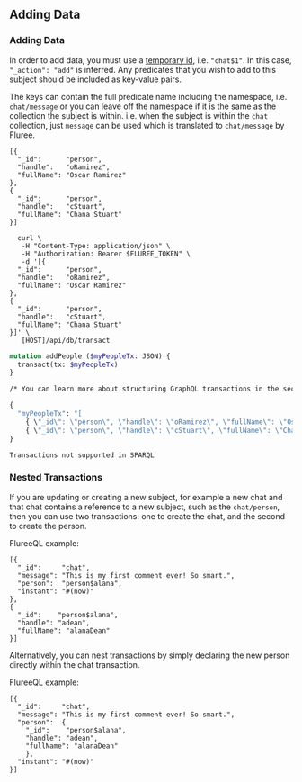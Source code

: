 ## Adding Data

### Adding Data
In order to add data, you must use a [temporary id](/docs/transact/basics#temporary-ids), i.e. `"chat$1"`. In this case, `"_action": "add"` is inferred. Any predicates that you wish to add to this subject should be included as key-value pairs. 

The keys can contain the full predicate name including the namespace, i.e. `chat/message` or you can leave off the namespace if it is the same as the collection the subject is within. i.e. when the subject is within the `chat` collection, just `message` can be used which is translated to `chat/message` by Fluree.


```flureeql
[{
  "_id":      "person",
  "handle":   "oRamirez",
  "fullName": "Oscar Ramirez"
},
{
  "_id":      "person",
  "handle":   "cStuart",
  "fullName": "Chana Stuart"
}]
```
```curl
  curl \
   -H "Content-Type: application/json" \
   -H "Authorization: Bearer $FLUREE_TOKEN" \
   -d '[{
  "_id":      "person",
  "handle":   "oRamirez",
  "fullName": "Oscar Ramirez"
},
{
  "_id":      "person",
  "handle":   "cStuart",
  "fullName": "Chana Stuart"
}]' \
   [HOST]/api/db/transact  
```

```graphql
mutation addPeople ($myPeopleTx: JSON) {
  transact(tx: $myPeopleTx)
}

/* You can learn more about structuring GraphQL transactions in the section, 'GraphQL Transactions'. */

{
  "myPeopleTx": "[
    { \"_id\": \"person\", \"handle\": \"oRamirez\", \"fullName\": \"Oscar Ramirez\" }, 
    { \"_id\": \"person\", \"handle\": \"cStuart\", \"fullName\": \"Chana Stuart\" }]"
}
```

```sparql
Transactions not supported in SPARQL
```


### Nested Transactions

If you are updating or creating a new subject, for example a new chat and that chat contains a reference to a new subject, such as the `chat/person`, then you can use two transactions: one to create the chat, and the second to create the person. 

FlureeQL example:
```all
[{
  "_id":     "chat",
  "message": "This is my first comment ever! So smart.",
  "person":  "person$alana",
  "instant": "#(now)"
},
{
  "_id":    "person$alana",
  "handle": "adean",
  "fullName": "alanaDean"
}]

```

Alternatively, you can nest transactions by simply declaring the new person directly within the chat transaction.

FlureeQL example:
```all
[{
  "_id":     "chat",
  "message": "This is my first comment ever! So smart.",
  "person":  {
    "_id":    "person$alana",
    "handle": "adean",
    "fullName": "alanaDean"
    },
  "instant": "#(now)"
}]
```